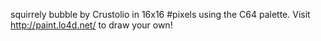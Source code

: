 squirrely bubble by Crustolio in 16x16 #pixels using the C64 palette. Visit http://paint.lo4d.net/ to draw your own! 